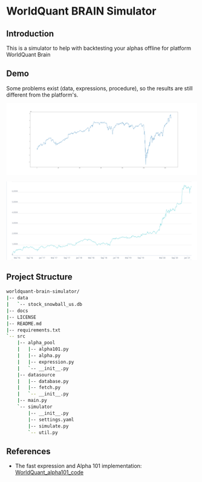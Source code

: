 # WorldQuant BRAIN Simulator

<!-- > **Help Wanted**: See issue [#3](https://github.com/efJerryYang/worldquant-brain-simulator/issues/3) for more details. -->

## Introduction

This is a simulator to help with backtesting your alphas offline for platform WorldQuant Brain

## Demo

Some problems exist (data, expressions, procedure), so the results are still different from the platform's.

![insample](./docs/insample.png)

![insample_platform](./docs/insample_platform.png)
<!-- 
> Totol time cost is about 20 minutes on one core, target is 5 minutes per core. -->

## Project Structure

```sh
worldquant-brain-simulator/
|-- data
|   `-- stock_snowball_us.db
|-- docs
|-- LICENSE
|-- README.md
|-- requirements.txt
`-- src
    |-- alpha_pool
    |   |-- alpha101.py
    |   |-- alpha.py
    |   |-- expression.py
    |   `-- __init__.py
    |-- datasource
    |   |-- database.py
    |   |-- fetch.py
    |   `-- __init__.py
    |-- main.py
    `-- simulator
        |-- __init__.py
        |-- settings.yaml
        |-- simulate.py
        `-- util.py
```
<!-- 
## Todos

- [ ] Too slow, is it possible for Python to be faster?

- [x] Examine the data => There are truly some problems with data from Snowball. Differences detected when computing the `vwap`.
- [ ] Examine the procedure
- [ ] Examine the fast-expression implementation

- [ ] Add docs to code
- [ ] Do not use string date
- [x] Change `date` and `next_day` to `prev_day` and `today`
- [ ] Truncation correctness (current not necessarily working)

- [x] Implement multiprocessing -->

## References

- The fast expression and Alpha 101 implementation: [WorldQuant_alpha101_code](https://github.com/yli188/WorldQuant_alpha101_code)

<!-- 
actual dependencies:
```
pip install numpy pandas scipy polars pipreqs ruff
 -->